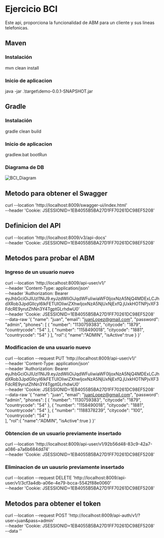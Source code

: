 # Ejercicio BCI

Este api, proporciona la funcionalidad de ABM para un cliente y sus lineas telefonicas.

## Maven

### Instalación 

mvn clean install

### Inicio de aplicacion

java -jar .\target\demo-0.0.1-SNAPSHOT.jar

## Gradle

### Instalación

gradle clean build

### Inicio de aplicacion

gradlew.bat bootRun

### Diagrama de DB

![BCI_Diagram](https://github.com/damiansosa512/BCI/assets/19752827/602848a9-7c3c-43c8-a72e-3d1b187a0077)


## Metodo para obtener el Swagger

curl --location 'http://localhost:8009/swagger-ui/index.html' \
--header 'Cookie: JSESSIONID=1EB4055B5BA27D1FF70261DC98EF5208'


## Definicion del API

curl --location 'http://localhost:8009/v3/api-docs' \
--header 'Cookie: JSESSIONID=1EB4055B5BA27D1FF70261DC98EF5208'


## Metodos para probar el ABM

### Ingreso de un usuario nuevo

curl --location 'http://localhost:8009/api-user/v1/' \
--header 'Content-Type: application/json' \
--header 'Authorization: Bearer eyJhbGciOiJIUzI1NiJ9.eyJzdWIiOiJqdWFuIiwiaWF0IjoxNzA5NjQ4MDExLCJhdXRob3JpdGllcyI6IkFETUlOIiwiZXhwIjoxNzA5NjUxNjExfQ.jUxkHOTNPjvXF3FdcRE9yrutZhNn3Y4TgptGLrhdwU0' \
--header 'Cookie: JSESSIONID=1EB4055B5BA27D1FF70261DC98EF5208' \
--data-raw '{
    "name": "juan",
    "email": "juanLopez@gmail.com",
    "password": "admin",
    "phones": [
        {
            "number": "1130759383",
            "citycode": "1879",
            "countrycode": "54"
        },
        {
            "number": "1158490018",
            "citycode": "1881",
            "countrycode": "54"
        }
    ],
    "rol":{
        "name":"ADMIN",
        "isActive":true
    }
}'


### Modificacion de una usuario nuevo

curl --location --request PUT 'http://localhost:8009/api-user/v1/' \
--header 'Content-Type: application/json' \
--header 'Authorization: Bearer eyJhbGciOiJIUzI1NiJ9.eyJzdWIiOiJqdWFuIiwiaWF0IjoxNzA5NjQ4MDExLCJhdXRob3JpdGllcyI6IkFETUlOIiwiZXhwIjoxNzA5NjUxNjExfQ.jUxkHOTNPjvXF3FdcRE9yrutZhNn3Y4TgptGLrhdwU0' \
--header 'Cookie: JSESSIONID=1EB4055B5BA27D1FF70261DC98EF5208' \
--data-raw '{
    "name": "juan",
    "email": "juanLopez@gmail.com",
    "password": "admin",
    "phones": [
        {
            "number": "1130759383",
            "citycode": "1879",
            "countrycode": "54"
        },
        {
            "number": "1158490018",
            "citycode": "1881",
            "countrycode": "54"
        },
        {
            "number": "1188378239",
            "citycode": "100",
            "countrycode": "54"
        }        
    ],
    "rol":{
        "name":"ADMIN",
        "isActive":true
    }
}'


### Obtencion de un usuario previamente insertado

curl --location 'http://localhost:8009/api-user/v1/92b56d48-83c9-42a7-a086-a7a6b684dd74' \
--header 'Cookie: JSESSIONID=1EB4055B5BA27D1FF70261DC98EF5208'


### Eliminacion de un uausrio previamente insertado

curl --location --request DELETE 'http://localhost:8009/api-user/v1/3cf3a4db-a06e-4e79-bcca-5542f88e0060' \
--header 'Cookie: JSESSIONID=1EB4055B5BA27D1FF70261DC98EF5208'


## Metodos para obtener el token

curl --location --request POST 'http://localhost:8009/api-auth/v1/?user=juan&pass=admin' \
--header 'Cookie: JSESSIONID=1EB4055B5BA27D1FF70261DC98EF5208' \
--data ''
